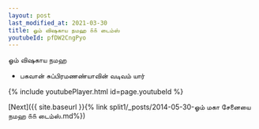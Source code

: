 ```yaml
---
layout: post
last_modified_at: 2021-03-30
title: ஓம் விஷகாய நமஹ ௧௧ டைம்ஸ்
youtubeId: pfDW2CngPyo
---
```

 
 
 ஓம் விஷகாய நமஹ  
 
 -  பகவான் சுப்பிரமணண்யாவின் வடிவம் யார் 
 
  
 
  
 
 
 
 
 
 


{% include youtubePlayer.html id=page.youtubeId %}
 
[Next]({{ site.baseurl }}{% link  split1/_posts/2014-05-30-ஓம் மகா சேனையை நமஹ ௧௧ டைம்ஸ்.md%})
 
